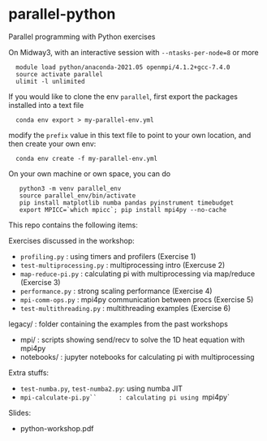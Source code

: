 # parallel-python
Parallel programming with Python exercises

On Midway3, with an interactive session with `--ntasks-per-node=8` or more
```
  module load python/anaconda-2021.05 openmpi/4.1.2+gcc-7.4.0
  source activate parallel
  ulimit -l unlimited
```

If you would like to clone the env `parallel`, first export
the packages installed into a text file
```
  conda env export > my-parallel-env.yml
```
modify the `prefix` value in this text file to point to your own location,
and then create your own env:
```
  conda env create -f my-parallel-env.yml
```

On your own machine or own space, you can do
```
   python3 -m venv parallel_env
   source parallel_env/bin/activate
   pip install matplotlib numba pandas pyinstrument timebudget
   export MPICC=`which mpicc`; pip install mpi4py --no-cache
```

This repo contains the following items:

Exercises discussed in the workshop:

* `profiling.py`             : using timers and profilers (Exercise 1)
* `test-multiprocessing.py`  : multiprocessing intro (Exercuse 2)
* `map-reduce-pi.py`         : calculating pi with multiprocessing via map/reduce (Exercise 3)
* `performance.py`           : strong scaling performance (Exercise 4)
* `mpi-comm-ops.py`          : mpi4py communication between procs (Exercise 5)
* `test-multithreading.py`   : multithreading examples (Exercise 6)

legacy/                      : folder containing the examples from the past workshops
  - mpi/                     : scripts showing send/recv to solve the 1D heat equation with mpi4py
  - notebooks/               : jupyter notebooks for calculating pi with multiprocessing

Extra stuffs:
* `test-numba.py`, `test-numba2.py`: using numba JIT
* `mpi-calculate-pi.py``      : calculating pi using `mpi4py`

Slides:
* python-workshop.pdf
